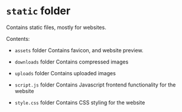 # `static` folder

Contains static files, mostly for websites.

Contents:

- `assets` folder
	Contains favicon, and website preview.

- `downloads` folder
	Contains compressed images

- `uploads` folder
	Contains uploaded images

- `script.js` folder
	Contains Javascript frontend functionality for the website

- `style.css` folder
	Contains CSS styling for the website